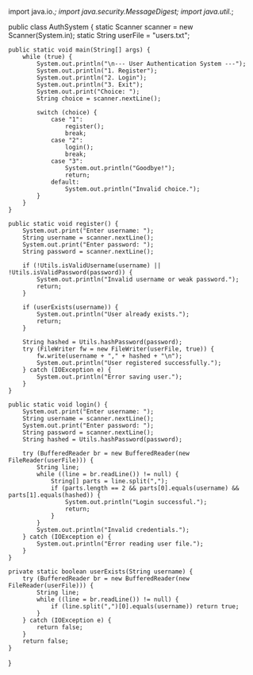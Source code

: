 import java.io.*;
import java.security.MessageDigest;
import java.util.*;

public class AuthSystem {
    static Scanner scanner = new Scanner(System.in);
    static String userFile = "users.txt";

    public static void main(String[] args) {
        while (true) {
            System.out.println("\n--- User Authentication System ---");
            System.out.println("1. Register");
            System.out.println("2. Login");
            System.out.println("3. Exit");
            System.out.print("Choice: ");
            String choice = scanner.nextLine();

            switch (choice) {
                case "1":
                    register();
                    break;
                case "2":
                    login();
                    break;
                case "3":
                    System.out.println("Goodbye!");
                    return;
                default:
                    System.out.println("Invalid choice.");
            }
        }
    }

    public static void register() {
        System.out.print("Enter username: ");
        String username = scanner.nextLine();
        System.out.print("Enter password: ");
        String password = scanner.nextLine();

        if (!Utils.isValidUsername(username) || !Utils.isValidPassword(password)) {
            System.out.println("Invalid username or weak password.");
            return;
        }

        if (userExists(username)) {
            System.out.println("User already exists.");
            return;
        }

        String hashed = Utils.hashPassword(password);
        try (FileWriter fw = new FileWriter(userFile, true)) {
            fw.write(username + "," + hashed + "\n");
            System.out.println("User registered successfully.");
        } catch (IOException e) {
            System.out.println("Error saving user.");
        }
    }

    public static void login() {
        System.out.print("Enter username: ");
        String username = scanner.nextLine();
        System.out.print("Enter password: ");
        String password = scanner.nextLine();
        String hashed = Utils.hashPassword(password);

        try (BufferedReader br = new BufferedReader(new FileReader(userFile))) {
            String line;
            while ((line = br.readLine()) != null) {
                String[] parts = line.split(",");
                if (parts.length == 2 && parts[0].equals(username) && parts[1].equals(hashed)) {
                    System.out.println("Login successful.");
                    return;
                }
            }
            System.out.println("Invalid credentials.");
        } catch (IOException e) {
            System.out.println("Error reading user file.");
        }
    }

    private static boolean userExists(String username) {
        try (BufferedReader br = new BufferedReader(new FileReader(userFile))) {
            String line;
            while ((line = br.readLine()) != null) {
                if (line.split(",")[0].equals(username)) return true;
            }
        } catch (IOException e) {
            return false;
        }
        return false;
    }
}
